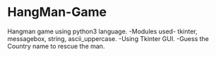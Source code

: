 # HangMan-Game
Hangman game using python3 language.
-Modules used- tkinter, messagebox, string, ascii_uppercase.
-Using Tkinter GUI.
-Guess the Country name to rescue the man.
